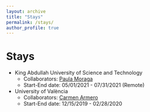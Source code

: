 ```yaml
---
layout: archive
title: "Stays"
permalink: /stays/
author_profile: true
---
```


Stays
======
* King Abdullah University of Science and Technology
  * Collaborators: [Paula Moraga](https://www.paulamoraga.com/)
  * Start-End date: 05/01/2021 - 07/31/2021 (Remote)
* University of València
  * Collaborators: [Carmen Armero](https://www.uv.es/armero/)
  * Start-End date: 12/15/2019 - 02/28/2020
